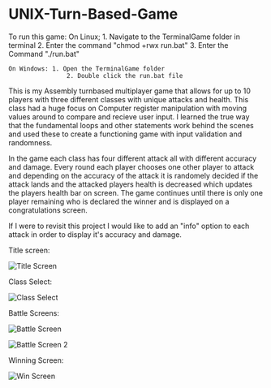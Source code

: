 # UNIX-Turn-Based-Game
To run this game: 
	On Linux; 	1. Navigate to the TerminalGame folder in terminal
		  	      2. Enter the command "chmod +rwx run.bat"
		  	      3. Enter the Command "./run.bat"
	
	On Windows:	1. Open the TerminalGame folder
			        2. Double click the run.bat file
           
This is my Assembly turnbased multiplayer game that allows for up to 10 players with three different classes with unique attacks and health. This class had a huge focus on Computer register manipulation with moving values around to compare and recieve user input. I learned the true way that the fundamental loops and other statements work behind the scenes and used these to create a functioning game with input validation and randomness.

In the game each class has four different attack all with different accuracy and damage. Every round each player chooses one other player to attack and depending on the accuracy of the attack it is randomely decided if the attack lands and the attacked players health is decreased which updates the players health bar on screen. The game continues until there is only one player remaining who is declared the winner and is displayed on a congratulations screen. 

If I were to revisit this project I would like to add an "info" option to each attack in order to display it's accuracy and damage.

Title screen:

![Title Screen](https://user-images.githubusercontent.com/118847632/221102060-f51cb003-ff8a-495e-8644-d38339c8220c.PNG)


Class Select:

![Class Select](https://user-images.githubusercontent.com/118847632/221102091-35e64f34-4263-432a-a970-2e1811bd53f4.PNG)


Battle Screens:

![Battle Screen](https://user-images.githubusercontent.com/118847632/221102123-ed3f2a30-3f2e-4439-a82c-ac9738e0e2fc.PNG)

![Battle Screen 2](https://user-images.githubusercontent.com/118847632/221102135-ae2832a3-8da7-4405-ad20-c527b2fa665d.PNG)


Winning Screen:

![Win Screen](https://user-images.githubusercontent.com/118847632/221102156-dd6df5aa-839c-4d81-9bed-4683ff883da1.PNG)
